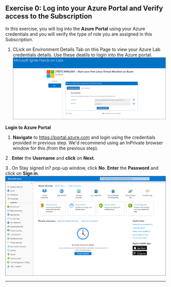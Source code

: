 Exercise 0: Log into your Azure Portal and Verify access to the Subscription
----------------------------------------------------------------------------

In this exercise, you will log into the **Azure Portal** using your Azure credentials and you will verify the type of role you are assigned in this Subscription.

1. CLick on Environment Details Tab on this Page to view your Azure Lab credentials details. Use these deatils to login into the Azure portal.<br/>
     <img src="images/azurelogincredentials.png "/><br/>
  
 **Login to Azure Portal** 

1. **Navigate** to https://portal.azure.com and login using the credentials provided in previous step. We'd recommend using an InPrivate browser window for this.(from the previous step).

2 . **Enter** the **Username** and **click** on **Next**.<br/>

3 . On Stay signed in? pop-up window, click **No**. **Enter** the **Password** and click on **Sign in**.<br/>
      <img src="images/fpage.png "/><br/>
   
   
   ---------------------------------------------------------------------------------------------------------------
